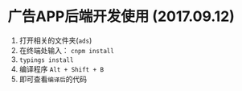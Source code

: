 # 广告APP后端开发使用 (2017.09.12)
1. 打开相关的文件夹(`ads`)
2. 在终端处输入： `cnpm install`
3. `typings install`
4. 编译程序 `Alt + Shift + B`
5. 即可查看`编译后`的代码